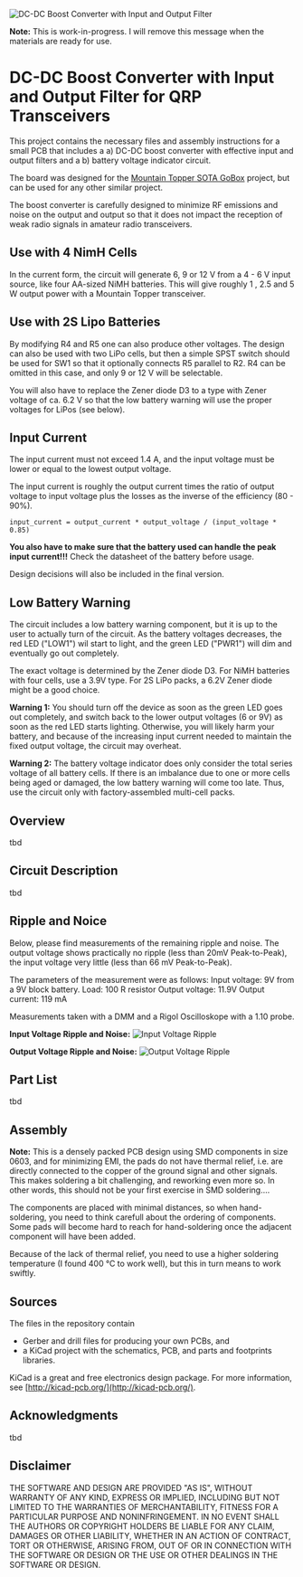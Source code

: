 


![DC-DC Boost Converter with Input and Output Filter](https://raw.githubusercontent.com/mfhepp/gobox-power/master/hardware/images/go-box-power-top.png)

**Note:** This is work-in-progress. I will remove this message when the materials are ready for use.

# DC-DC Boost Converter with Input and Output Filter for QRP Transceivers
This project contains the necessary files and assembly instructions for a small PCB that includes a
a) DC-DC boost converter with effective input and output filters and a
b) battery voltage indicator circuit.

The board was designed for the [Mountain Topper SOTA GoBox](https://github.com/mfhepp/gobox) project, but can be used for any other similar project.

The boost converter is carefully designed to minimize RF emissions and noise on the output and output so that it does not impact the reception of weak radio signals in amateur radio transceivers. 

## Use with 4 NimH Cells ##
In the current form, the circuit will generate 6, 9 or 12 V from a 4 - 6 V input source, like four AA-sized NiMH batteries. This will give roughly 1 , 2.5 and 5 W output power with a Mountain Topper transceiver.

## Use with 2S Lipo Batteries ##
By modifying R4 and R5 one can also produce other voltages. The design can also be used with two LiPo cells, but then a simple SPST switch should be used for SW1 so that it optionally connects R5 parallel to R2. R4 can be omitted in this case, and only 9 or 12 V will be selectable.

You will also have to replace the Zener diode D3 to a type with Zener voltage of ca. 6.2 V so that the low battery warning will use the proper voltages for LiPos (see below).

## Input Current ##
The input current must not exceed 1.4 A, and the input voltage must be lower or equal to the lowest output voltage.

The input current is roughly the output current times the ratio of output voltage to input voltage plus the losses as the inverse of the efficiency (80 - 90%).

`input_current = output_current * output_voltage / (input_voltage * 0.85)`

**You also have to make sure that the battery used can handle the peak input current!!!** Check the datasheet of the battery before usage.

Design decisions will also be included in the final version.

## Low Battery Warning ##
The circuit includes a low battery warning component, but it is up to the user to actually turn of the circuit. As the battery voltages decreases, the red LED ("LOW1") wil start to light, and the green LED ("PWR1") will dim and eventually go out completely.

The exact voltage is determined by the Zener diode D3. For NiMH batteries with four cells, use a 3.9V type. For 2S LiPo packs, a 6.2V Zener diode might be a good choice.

**Warning 1:** You should turn off the device as soon as the green LED goes out completely, and switch back to the lower output voltages (6 or 9V) as soon as the red LED starts lighting. Otherwise, you will likely harm your battery, and because of the increasing input current needed to maintain the fixed output voltage, the circuit may overheat.

**Warning 2:** The battery voltage indicator does only consider the total series voltage of all battery cells. If there is an imbalance due to one or more cells being aged or damaged, the low battery warning will come too late. Thus, use the circuit only with factory-assembled multi-cell packs.

## Overview 
tbd

## Circuit Description 
tbd

## Ripple and Noice ##

Below, please find measurements of the remaining ripple and noise. The output voltage shows practically no ripple (less than 20mV Peak-to-Peak), the input voltage very little (less than 66 mV Peak-to-Peak).

The parameters of the measurement were as follows:
Input voltage: 9V from a 9V block battery.
Load: 100 R resistor
Output voltage: 11.9V
Output current: 119 mA 

Measurements taken with a DMM and a Rigol Oscilloskope with a 1.10 probe.

**Input Voltage Ripple and Noise:**
![Input Voltage Ripple](https://raw.githubusercontent.com/mfhepp/gobox-power/master/hardware/images/input-ripple.png)

**Output Voltage Ripple and Noise:**
![Output Voltage Ripple](https://raw.githubusercontent.com/mfhepp/gobox-power/master/hardware/images/output-ripple.png)

## Part List
tbd

## Assembly
**Note:** This is a densely packed PCB design using SMD components in size 0603, and for minimizing EMI, the pads do not have thermal relief, i.e. are directly connected to the copper of the ground signal and other signals. This makes soldering a bit challenging, and reworking even more so. In other words, this should not be your first exercise in SMD soldering....

The components are placed with minimal distances, so when hand-soldering, you need to think carefull about the ordering of components. Some pads will become hard to reach for hand-soldering once the adjacent component will have been added.

Because of the lack of thermal relief, you need to use a higher soldering temperature (I found 400 °C to work well), but this in turn means to work swiftly.

## Sources
The files in the repository contain 
* Gerber and drill files for producing your own PCBs, and
* a KiCad project with the schematics, PCB, and parts and footprints libraries.

KiCad is a great and free electronics design package. For more information, see [http://kicad-pcb.org/](http://kicad-pcb.org/).

## Acknowledgments
tbd

## Disclaimer 
THE SOFTWARE AND DESIGN ARE PROVIDED "AS IS", WITHOUT WARRANTY OF ANY KIND, EXPRESS OR IMPLIED, INCLUDING BUT NOT LIMITED TO THE WARRANTIES OF MERCHANTABILITY, FITNESS FOR A PARTICULAR PURPOSE AND NONINFRINGEMENT. IN NO EVENT SHALL THE AUTHORS OR COPYRIGHT HOLDERS BE LIABLE FOR ANY CLAIM, DAMAGES OR OTHER LIABILITY, WHETHER IN AN ACTION OF CONTRACT, TORT OR OTHERWISE, ARISING FROM, OUT OF OR IN CONNECTION WITH THE SOFTWARE OR DESIGN OR THE USE OR OTHER DEALINGS IN THE SOFTWARE OR DESIGN.
